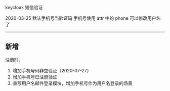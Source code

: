 keycloak 短信验证

2020-03-25
默认手机号当验证码 手机号使用 attr 中的 phone 可以修改用户名了

---

## 新增
注册时，
1. 增加手机号码非空验证（2020-07-27）
2. 增加手机号已注册验证
3. 重写用户名邮件登录模块，增加手机号作为用户名登录的场景
